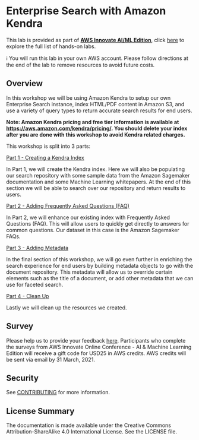 # Enterprise Search with Amazon Kendra

This lab is provided as part of **[AWS Innovate AI/ML Edition](https://aws.amazon.com/events/aws-innovate/machine-learning/)**, click [here](https://github.com/phonghuule/aws-innovate-ai-ml) to explore the full list of hands-on labs.

ℹ️ You will run this lab in your own AWS account. Please follow directions at the end of the lab to remove resources to avoid future costs.

## Overview
In this workshop we will be using Amazon Kendra to setup our own Enterprise Search instance, index HTML/PDF content in Amazon S3, and use a variety of query types to return accurate search results for end users.

**Note: Amazon Kendra pricing and free tier information is available at https://aws.amazon.com/kendra/pricing/. You should delete your index after you are done with this workshop to avoid Kendra related charges.**

This workshop is split into 3 parts:

[Part 1 - Creating a Kendra Index](https://github.com/phonghuule/enterprise-search-with-amazon-kendra-workshop/blob/master/Part%201%20-%20Creating%20a%20Kendra%20Index.md) 

In Part 1, we will create the Kendra index. Here we will also be populating our search repository with some sample data from the Amazon Sagemaker documentation and some Machine Learning whitepapers. At the end of this section we will be able to search over our repository and return results to users.

[Part 2 - Adding Frequently Asked Questions (FAQ)](https://github.com/phonghuule/enterprise-search-with-amazon-kendra-workshop/blob/master/Part%202%20-%20Adding%20a%20FAQ.md)

In Part 2, we will enhance our existing index with Frequently Asked Questions (FAQ). This will allow users to quickly get directly to answers for common questions. Our dataset in this case is the Amazon Sagemaker FAQs.

[Part 3 - Adding Metadata](https://github.com/phonghuule/enterprise-search-with-amazon-kendra-workshop/blob/master/Part%203%20-%20Adding%20Metadata.md)

In the final section of this workshop, we will go even further in enriching the search experience for end users by building metadata objects to go with the document repository. This metadata will allow us to override certain elements such as the title of a document, or add other metadata that we can use for faceted search.

[Part 4 - Clean Up](https://github.com/phonghuule/enterprise-search-with-amazon-kendra-workshop/blob/master/Part%204%20-%20Clean%20Up.md)

Lastly we will clean up the resources we created.

## Survey
Please help us to provide your feedback [here](https://amazonmr.au1.qualtrics.com/jfe/form/SV_b7mXqfAaiIZUnn8?Session=Lab3).
Participants who complete the surveys from AWS Innovate Online Conference - AI & Machine Learning Edition will receive a gift code for USD25 in AWS credits. AWS credits will be sent via email by 31 March, 2021.

## Security

See [CONTRIBUTING](CONTRIBUTING.md#security-issue-notifications) for more information.

## License Summary

The documentation is made available under the Creative Commons Attribution-ShareAlike 4.0 International License. See the LICENSE file.
